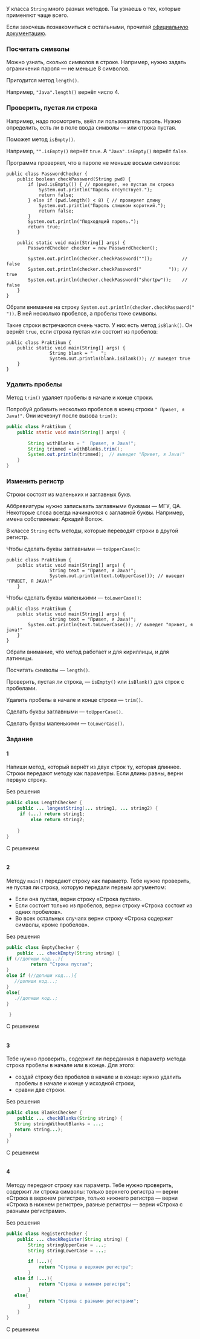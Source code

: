 У класса `String` много разных методов. Ты узнаешь о тех, которые применяют чаще всего.

Если захочешь познакомиться с остальными, прочитай [официальную документацию](https://docs.oracle.com/en/java/javase/11/docs/api/java.base/java/lang/String.html).

### Посчитать символы

Можно узнать, сколько символов в строке. Например, нужно задать ограничения пароля — не меньше 8 символов.

Пригодится метод `length()`.

Например, `"Java".length()` вернёт число 4.

### Проверить, пустая ли строка

Например, надо посмотреть, ввёл ли пользователь пароль. Нужно определить, есть ли в поле ввода символы — или строка пустая.

Поможет метод `isEmpty()`.

Например, `"".isEmpty()` вернёт `true`. А `"Java".isEmpty()` вернёт `false`.

Программа проверяет, что в пароле не меньше восьми символов:



```
public class PasswordChecker {
    public boolean checkPassword(String pwd) {
        if (pwd.isEmpty()) { // проверяет, не пустая ли строка
            System.out.println("Пароль отсутствует.");
            return false;
        } else if (pwd.length() < 8) { // проверяет длину
            System.out.println("Пароль слишком короткий.");
            return false;
        }
        System.out.println("Подходящий пароль.");
        return true;
    }

    public static void main(String[] args) {
        PasswordChecker checker = new PasswordChecker();

        System.out.println(checker.checkPassword(""));           // false
        System.out.println(checker.checkPassword("          ")); // true
        System.out.println(checker.checkPassword("shortpw"));    // false
    }
} 
```

Обрати внимание на строку `System.out.println(checker.checkPassword(" "))`. В ней несколько пробелов, а пробелы тоже символы.

Такие строки встречаются очень часто. У них есть метод `isBlank()`. Он вернёт `true`, если строка пустая или состоит из пробелов:



```
public class Praktikum {
    public static void main(String[] args) {
                String blank = "   ";
                System.out.println(blank.isBlank()); // выведет true
    }
} 
```

### Удалить пробелы

Метод `trim()` удаляет пробелы в начале и конце строки.

Попробуй добавить несколько пробелов в конец строки `" Привет, я Java!"`. Они исчезнут после вызова `trim()`:

```java
public class Praktikum {
    public static void main(String[] args) {

		String withBlanks = "  Привет, я Java!";
		String trimmed = withBlanks.trim();
        System.out.println(trimmed);  // выведет "Привет, я Java!"
    }
}
```

### Изменить регистр

Строки состоят из маленьких и заглавных букв.

Аббревиатуры нужно записывать заглавными буквами — МГУ, QA. Некоторые слова всегда начинаются с заглавной буквы. Например, имена собственные: Аркадий Волож.

В классе `String` есть методы, которые переводят строки в другой регистр.

Чтобы сделать буквы заглавными — `toUpperCase()`:



```
public class Praktikum {
    public static void main(String[] args) {
                String text = "Привет, я Java!";
                System.out.println(text.toUpperCase()); // выведет "ПРИВЕТ, Я JAVA!"
    }
```

Чтобы сделать буквы маленькими — `toLowerCase()`:



```
public class Praktikum {
    public static void main(String[] args) {
                String text = "Привет, я Java!";
        System.out.println(text.toLowerCase()); // выведет "привет, я java!"
    }
} 
```

Обрати внимание, что метод работает и для кириллицы, и для латиницы.

Посчитать символы — `length()`.

Проверить, пустая ли строка, — `isEmpty()` или `isBlank()` для строк с пробелами.

Удалить пробелы в начале и конце строки — `trim()`.

Сделать буквы заглавными — `toUpperCase()`.

Сделать буквы маленькими — `toLowerCase()`.


### Задание
#### 1
Напиши метод, который вернёт из двух строк ту, которая длиннее. Строки передают методу как параметры. Если длины равны, верни первую строку.

Без решения
```Java
public class LengthChecker {
    public ... longestString(... string1, ... string2) {
     if (...) return string1;
         else return string2;
 
    }
}
```

С решением
```Java

```
#### 2
Методу `main()` передают строку как параметр. Тебе нужно проверить, не пустая ли строка, которую передали первым аргументом:

- Если она пустая, верни строку «Строка пустая».
- Если состоит только из пробелов, верни строку «Строка состоит из одних пробелов».
- Во всех остальных случаях верни строку «Строка содержит символы, кроме пробелов».

Без решения
```Java
public class EmptyChecker {
    public ... checkEmpty(String string) {
if (//допиши код...){
         return "Строка пустая";  
}
else if (//допиши код...){
   //допиши код...;
}
else{
   .//допиши код..;
}   

 }
```

С решением
```Java

```

#### 3
Тебе нужно проверить, содержит ли переданная в параметр метода строка пробелы в начале или в конце. Для этого:

- создай строку без пробелов в начале и в конце: нужно удалить пробелы в начале и конце у исходной строки,
- сравни две строки.

Без решения
```Java
public class BlanksChecker {
    public ... checkBlanks(String string) {
   String stringWithoutBlanks = ...;
   return string...);  
 }
}
```

С решением
```Java

```

#### 4

Методу передают строку как параметр. Тебе нужно проверить, содержит ли строка символы:
только верхнего регистра — верни «Строка в верхнем регистре»,
только нижнего регистра — верни «Строка в нижнем регистре»,
разные регистры — верни «Строка с разными регистрами».

Без решения
```Java
public class RegisterChecker {
    public ... checkRegister(String string) {
        String stringUpperCase = ...;
        String stringLowerCase = ...;

        if (...){
            return "Строка в верхнем регистре";
        }
   else if (...){
            return "Строка в нижнем регистре";
        }
   else{
            return "Строка с разными регистрами";
        }
    }
}
```

С решением
```Java

```